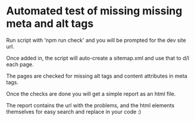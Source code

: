 # Automated test of missing missing meta and alt tags

Run script with 'npm run check' and you will be prompted for the dev site url.

Once added in, the script will auto-create a sitemap.xml and use that to d/l each page.

The pages are checked for missing alt tags and content attributes in meta tags. 

Once the checks are done you will get a simple report as an html file.

The report contains the url with the problems, and the html elements themselves for easy search and replace in your code :)


